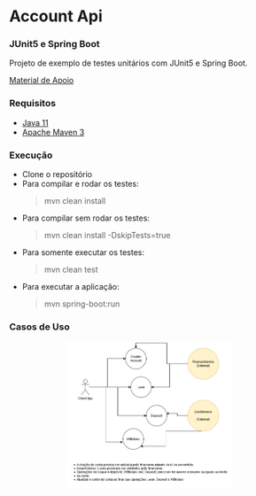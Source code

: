 # Account Api

### JUnit5 e Spring Boot
Projeto de exemplo de testes unitários com JUnit5 e Spring Boot. 

[Material de Apoio](https://docs.google.com/presentation/d/1w062YNVePFTPDGA5oLEGAHnhJnqMWIrSBLW230kxuqc/edit?usp=sharing)

### Requisitos

* [Java 11](https://www.oracle.com/java/technologies/javase-downloads.html)
* [Apache Maven 3](https://maven.apache.org/download.cgi)

### Execução
* Clone o repositório
* Para compilar e rodar os testes:
    > mvn clean install
* Para compilar sem rodar os testes:
    > mvn clean install -DskipTests=true                                     
* Para somente executar os testes:
    > mvn clean test
* Para executar a aplicação:
    > mvn spring-boot:run                                                          

### Casos de Uso

<p style="text-align: center;">
    <img src="account-api.png" alt="Usecase" width="300px" heigth="300px">
</p>



